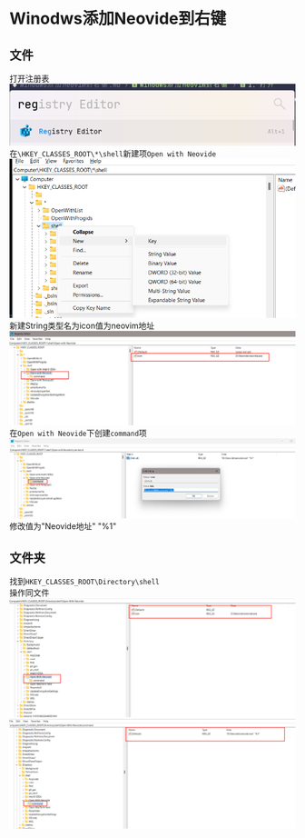 # Winodws添加Neovide到右键
## 文件
打开注册表
![](img/Winodws添加neovide到右键/2024-03-23-13-14-39.png)
在`\HKEY_CLASSES_ROOT\*\shell`新建项`Open with Neovide`
![](img/Winodws添加neovide到右键/2024-03-23-13-15-19.png)
新建String类型名为icon值为neovim地址
![](img/Winodws添加neovide到右键/2024-04-14-17-37-04.png)
在`Open with Neovide`下创建`command`项
![](img/Winodws添加neovide到右键/2024-04-14-17-37-57.png)
修改值为"Neovide地址" "%1"
## 文件夹
找到`HKEY_CLASSES_ROOT\Directory\shell`  
操作同文件
![](img/Winodws添加neovide到右键/2024-04-16-00-20-42.png)
![](img/Winodws添加neovide到右键/2024-04-16-00-21-06.png)
